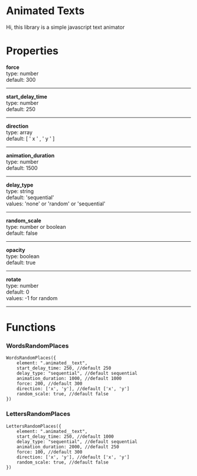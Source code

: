 
# Animated Texts

  

Hi, this library is a simple javascript text animator

  
  
# Properties
**force**
<br>
type: number
<br>
default: 300

---

**start_delay_time**
<br>
type: number
<br>
default: 250

---

**direction**
<br>
type: array
<br>
default: [ ' x ' , ' y ' ]

---

**animation_duration**
<br>
type: number
<br>
default: 1500

---

**delay_type**
<br>
type: string
<br>
default: 'sequential'
<br>
values: 'none' or 'random' or 'sequential'

---

**random_scale**
<br>
type: number or boolean
<br>
default: false

---

**opacity**
<br>
type: boolean
<br>
default: true

---
**rotate**
<br>
type: number
<br>
default: 0
<br>
values: -1 for random

---

# Functions

  

### WordsRandomPlaces

  

```
WordsRandomPlaces({
	element: ".animated__text",
	start_delay_time: 250, //default 250
	delay_type: "sequential", //default sequential
	animation_duration: 1000, //default 1000
	force: 200, //default 300
	direction: ['x', 'y'], //default ['x', 'y']
	random_scale: true, //default false
})
```

  

### LettersRandomPlaces

  

```
LettersRandomPlaces({
	element: ".animated__text",
	start_delay_time: 250, //default 1000
	delay_type: "sequential", //default sequential
	animation_duration: 2000, //default 250
	force: 100, //default 300
	direction: ['x', 'y'], //default ['x', 'y']
	random_scale: true, //default false
})
```
